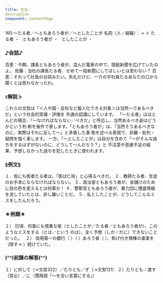 ```yaml
---
title: 文法：
description
component: ContentPage
---
```



160.～たる者／～ともあろう者が／～としたことが
名詞（人・組織）： × ＋ たる者 ・
  ともあろう者が ・
  としたことが ・
### ♪会話♪
百恵：今朝、課長ともあろう者が、混んだ電車の中で、競艇新聞を広げていたのよ。 佐藤：当社の課長たる者、せめて一般新聞にしてほしいとは思わない？ 百恵：それって社長の台詞みたい。失礼だけど、一介の平社員たるあなたの口から聞くとは思わなかったわ。
### ♯解説♭
これらの文型は「＜人や国・会社など擬人化できる対象＞は当然～であるべきだ」という社会的常識・評価を 共通の認識にしています。 「～たる者」はほとんどの場合、「～なければならない／べきだ」と呼応し、当然あるべき姿はどうかという判 断を後件で表します。「ともあろう者が」は、「当然そうあるべきなのに、実際はそれに反して～」と矛盾した事 態を述べる表現で、非難・批判・疑問を強く表します。
一方、「～としたことが」は自分を含めて「～がそんな過ちをするはずがないのに、どうして～んだろう？」と 不注意や思慮不足の結果、予想しなかった過ちを犯したときに使われます。
### §例文§
１．仮にも医者たる者は、「医は仁術」と心得るべきだ。
２．教師たる者、生徒のお手本にならなければならない。
３．政治家ともあろう者が、金儲けのために目の色を変えるとは何事か！
４．警察官ともあろう者が、暴力団に捜査情報を流していたとは、許し難いことだ。
５．私としたことが、どうしてこんなミスをしたんだろう。
### ★例題★
１） 日頃、何事にも慎重な彼（としたことが／たる者／ともあろう者が）、このようなミスをする（とは／という
のは）、全く予想（しか／だに）できないことだった。  
２） 信用第一の銀行（ ）（ ）あろう者（ ）、焦げ付き債権の事実を（隠す→ ）続けていた。
### (^^)前課の解答(^^)
１）に対して（→文型322）／たりとも／ず（→文型121）
２）たりとも／渡す（禁止）／に（慣用語「～を合い言葉にする」）
